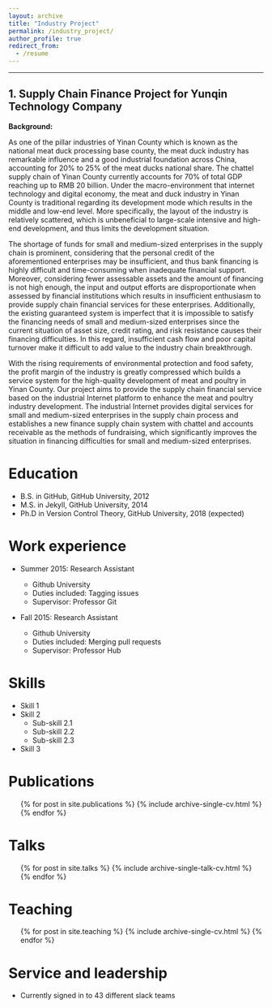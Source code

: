 ```yaml
---
layout: archive
title: "Industry Project"
permalink: /industry_project/
author_profile: true
redirect_from:
  - /resume
---
```

***

## 1. Supply Chain Finance Project for Yunqin Technology Company

**Background:** 

As one of the pillar industries of Yinan County which is known as the national meat duck processing base county, the meat duck industry has remarkable influence and a good industrial foundation across China, accounting for 20% to 25% of the meat ducks national share. The chattel supply chain of Yinan County currently accounts for 70% of total GDP reaching up to RMB 20 billion. Under the macro-environment that internet technology and digital economy, the meat and duck industry in Yinan County is traditional regarding its development mode which results in the middle and low-end level. More specifically, the layout of the industry is relatively scattered, which is unbeneficial to large-scale intensive and high-end development, and thus limits the development situation.

The shortage of funds for small and medium-sized enterprises in the supply chain is prominent, considering that the personal credit of the aforementioned enterprises may be insufficient, and thus bank financing is highly difficult and time-consuming when inadequate financial support. Moreover, considering fewer assessable assets and the amount of financing is not high enough, the input and output efforts are disproportionate when assessed by financial institutions which results in insufficient enthusiasm to provide supply chain financial services for these enterprises. Additionally, the existing guaranteed system is imperfect that it is impossible to satisfy the financing needs of small and medium-sized enterprises since the current situation of asset size, credit rating, and risk resistance causes their financing difficulties. In this regard, insufficient cash flow and poor capital turnover make it difficult to add value to the industry chain breakthrough.

With the rising requirements of environmental protection and food safety, the profit margin of the industry is greatly compressed which builds a service system for the high-quality development of meat and poultry in Yinan County. Our project aims to provide the supply chain financial service based on the industrial Internet platform to enhance the meat and poultry industry development. The industrial Internet provides digital services for small and medium-sized enterprises in the supply chain process and establishes a new finance supply chain system with chattel and accounts receivable as the methods of fundraising, which significantly improves the situation in financing difficulties for small and medium-sized enterprises.










Education
======
* B.S. in GitHub, GitHub University, 2012
* M.S. in Jekyll, GitHub University, 2014
* Ph.D in Version Control Theory, GitHub University, 2018 (expected)

Work experience
======
* Summer 2015: Research Assistant
  * Github University
  * Duties included: Tagging issues
  * Supervisor: Professor Git

* Fall 2015: Research Assistant
  * Github University
  * Duties included: Merging pull requests
  * Supervisor: Professor Hub
  
Skills
======
* Skill 1
* Skill 2
  * Sub-skill 2.1
  * Sub-skill 2.2
  * Sub-skill 2.3
* Skill 3

Publications
======
  <ul>{% for post in site.publications %}
    {% include archive-single-cv.html %}
  {% endfor %}</ul>
  
Talks
======
  <ul>{% for post in site.talks %}
    {% include archive-single-talk-cv.html %}
  {% endfor %}</ul>
  
Teaching
======
  <ul>{% for post in site.teaching %}
    {% include archive-single-cv.html %}
  {% endfor %}</ul>
  
Service and leadership
======
* Currently signed in to 43 different slack teams
